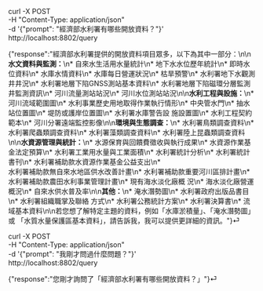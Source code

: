 curl -X POST \
  -H "Content-Type: application/json" \
  -d '{"prompt": "經濟部水利署有哪些開放資料？"}' \
  http://localhost:8802/query

{"response":"經濟部水利署提供的開放資料項目眾多，以下為其中一部分：\n\n**水文資料與監測：**\n*   自來水生活用水量統計\n*   地下水水位歷年統計\n*   即時水位資料\n*   水庫水情資料\n*   水庫每日營運狀況\n*   枯旱預警\n*   水利署地下水觀測井井況\n*   水利署地層下陷GNSS測站基本資料\n*   水利署地層下陷磁環分層監測井監測資訊\n*   河川流量測站站況\n*   河川水位測站站況\n\n**水利工程與設施：**\n*   河川流域範圍圖\n*   水利事業歷史用地取得作業執行情形\n*   中央管水門\n*   抽水站位置圖\n*   堤防或護岸位置圖\n*   水利署水庫警告設
施設置圖\n*   水利工程契約範本\n*   河川分署遠端監控影像\n\n**環境與生態調查：**\n*   水利署鳥類調查資料\n*   水利署爬蟲類調查資料\n*   水利署藻類調查資料\n*   水利署陸上昆蟲類調查資料\n\n**水資源管理與統計：**\n*   水源保育與回饋費徵收與執行成果\n*   水資源作業基金法定預算\n*   水利署工業用水量與工業面積\n*   水利署統計分析\n*   水利署統計書刊\n*   水利署補助款水資源作業基金公益支出\n*   
水利署補助款無自來水地區供水改善計畫\n*   水利署補助款重要河川區排計畫\n*   水利署補助款農田水利事業管理計畫\n*   現有海水淡化廠概
況\n*   海水淡化廠營運概況\n*   自來水供水普及率\n\n**其他：**\n*   淹水潛勢圖\n*   水利署政府出版品書目\n*   水利署組織職掌及聯絡
方式\n*   水利署公務統計方案\n*   水利署決算書\n*   流域基本資料\n\n若您想了解特定主題的資料，例如「水庫淤積量」、「淹水潛勢圖」或
「水質水量保護區基本資料」，請告訴我，我可以提供更詳細的資訊。"}⏎ 
 
curl -X POST \
  -H "Content-Type: application/json" \
  -d '{"prompt": "我剛才問過什麼問題？"}' \
  http://localhost:8802/query
  
{"response":"您剛才詢問了「經濟部水利署有哪些開放資料？」"}⏎ 